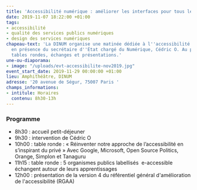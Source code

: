 ```yaml
---
title: 'Accessibilité numérique : améliorer les interfaces pour tous les usagers'
date: 2019-11-07 18:22:00 +01:00
tags:
- accessibilité
- qualité des services publics numériques
- design des services numériques
chapeau-text: 'La DINUM organise une matinée dédiée à l''accessibilité numérique,
  en présence du secrétaire d''État chargé du Numérique, Cédric O. Au programme :
  tables rondes, échanges et présentations.'
une-ou-diaporama:
- image: "/uploads/evt-accessibilite-nov2019.jpg"
event_start_date: 2019-11-29 00:00:00 +01:00
lieu: Amphithéâtre, DINUM
adresse: '20 avenue de Ségur, 75007 Paris '
champs_informations:
- intitule: Horaires
  contenu: 8h30-13h
---
```


### Programme

* 8h30  : accueil petit-déjeuner
* 9h30 : intervention de Cédric O
* 10h00 : table ronde : « Réinventer notre approche de l’accessibilité en s’inspirant du privé » 
Avec Google, Microsoft, Open Source Politics, Orange, Simplon et Tanaguru
* 11h15 : table ronde : 5 organismes publics labellisés  e-accessible échangent autour de leurs apprentissages
* 12h00 : présentation de la version 4 du référentiel général d'amélioration de l'accessibilité (RGAA)